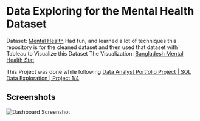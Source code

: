 # Data Exploring for the Mental Health Dataset
Dataset: [Mental Health](https://ourworldindata.org/mental-health)
Had fun, and learned a lot of techniques this repository is for the cleaned dataset and then used that dataset with Tableau to Visualize this Dataset
The Visualization: [Bangladesh Mental Health Stat](https://public.tableau.com/app/profile/srayoshi.mirza/viz/BangladeshMentalHealthStat/Dashboard1)

This Project was done while following [Data Analyst Portfolio Project | SQL Data Exploration | Project 1/4](https://youtu.be/qfyynHBFOsM?si=tbLdwBZCioccyAnx)


## Screenshots

![Dashboard Screenshot]([https://via.placeholder.com/468x300?text=App+Screenshot+Here](https://github.com/Srayoshi-Mirza/South-Asian-Mental-Health-Stat/blob/5090cd19be6ab24aca487645928911f8449bd37a/Dashboard%201.png)https://github.com/Srayoshi-Mirza/South-Asian-Mental-Health-Stat/blob/5090cd19be6ab24aca487645928911f8449bd37a/Dashboard%201.png)
